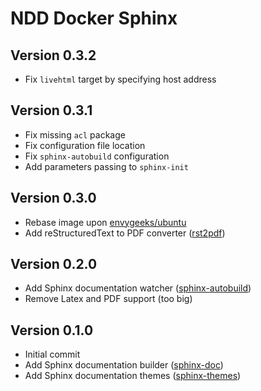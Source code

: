 # NDD Docker Sphinx

## Version 0.3.2

- Fix `livehtml` target by specifying host address

## Version 0.3.1

- Fix missing `acl` package
- Fix configuration file location
- Fix `sphinx-autobuild` configuration
- Add parameters passing to `sphinx-init`

## Version 0.3.0

- Rebase image upon [envygeeks/ubuntu](https://github.com/envygeeks/docker-ubuntu)
- Add reStructuredText to PDF converter ([rst2pdf](https://github.com/rst2pdf/rst2pdf))

## Version 0.2.0

- Add Sphinx documentation watcher ([sphinx-autobuild](https://github.com/GaretJax/sphinx-autobuild))
- Remove Latex and PDF support (too big)

## Version 0.1.0

- Initial commit
- Add Sphinx documentation builder ([sphinx-doc](http://sphinx-doc.org))
- Add Sphinx documentation themes ([sphinx-themes](http://docs.writethedocs.org/tools/sphinx-themes))
